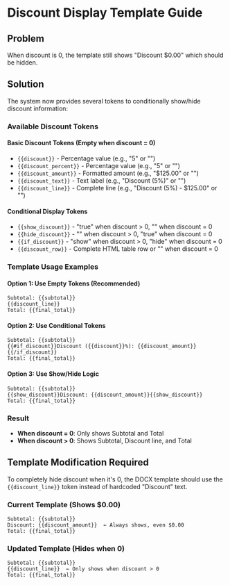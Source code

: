 # Discount Display Template Guide

## Problem
When discount is 0, the template still shows "Discount $0.00" which should be hidden.

## Solution
The system now provides several tokens to conditionally show/hide discount information:

### Available Discount Tokens

#### Basic Discount Tokens (Empty when discount = 0)
- `{{discount}}` - Percentage value (e.g., "5" or "")
- `{{discount_percent}}` - Percentage value (e.g., "5" or "")
- `{{discount_amount}}` - Formatted amount (e.g., "$125.00" or "")
- `{{discount_text}}` - Text label (e.g., "Discount (5%)" or "")
- `{{discount_line}}` - Complete line (e.g., "Discount (5%) - $125.00" or "")

#### Conditional Display Tokens
- `{{show_discount}}` - "true" when discount > 0, "" when discount = 0
- `{{hide_discount}}` - "" when discount > 0, "true" when discount = 0
- `{{if_discount}}` - "show" when discount > 0, "hide" when discount = 0
- `{{discount_row}}` - Complete HTML table row or "" when discount = 0

### Template Usage Examples

#### Option 1: Use Empty Tokens (Recommended)
```
Subtotal: {{subtotal}}
{{discount_line}}
Total: {{final_total}}
```

#### Option 2: Use Conditional Tokens
```
Subtotal: {{subtotal}}
{{#if_discount}}Discount ({{discount}}%): {{discount_amount}}{{/if_discount}}
Total: {{final_total}}
```

#### Option 3: Use Show/Hide Logic
```
Subtotal: {{subtotal}}
{{show_discount}}Discount: {{discount_amount}}{{show_discount}}
Total: {{final_total}}
```

### Result
- **When discount = 0**: Only shows Subtotal and Total
- **When discount > 0**: Shows Subtotal, Discount line, and Total

## Template Modification Required
To completely hide discount when it's 0, the DOCX template should use the `{{discount_line}}` token instead of hardcoded "Discount" text.

### Current Template (Shows $0.00)
```
Subtotal: {{subtotal}}
Discount: {{discount_amount}}  ← Always shows, even $0.00
Total: {{final_total}}
```

### Updated Template (Hides when 0)
```
Subtotal: {{subtotal}}
{{discount_line}}  ← Only shows when discount > 0
Total: {{final_total}}
```
